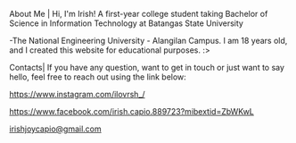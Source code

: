 About Me | Hi, I'm Irish!
A first-year college student taking Bachelor of Science in Information Technology at Batangas State University

-The National Engineering University - Alangilan Campus. 
I am 18 years old, and I created this website for educational purposes. :>

Contacts| If you have any question, want to get in touch or just want to say hello, feel free to reach out using the link below:

https://www.instagram.com/ilovrsh_/

https://www.facebook.com/irish.capio.889723?mibextid=ZbWKwL

irishjoycapio@gmail.com

